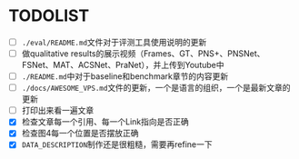 # TODOLIST

- [ ] `./eval/README.md`文件对于评测工具使用说明的更新
- [ ] 做qualitative results的展示视频（Frames、GT、PNS+、PNSNet、FSNet、MAT、ACSNet、PraNet），并上传到Youtube中
- [ ] `./README.md`中对于baseline和benchmark章节的内容更新
- [ ] `./docs/AWESOME_VPS.md`文件的更新，一个是语言的组织，一个是最新文章的更新
- [ ] 打印出来看一遍文章
- [x] 检查文章每一个引用、每一个Link指向是否正确
- [x] 检查图4每一个位置是否摆放正确
- [x] `DATA_DESCRIPTION`制作还是很粗糙，需要再refine一下
